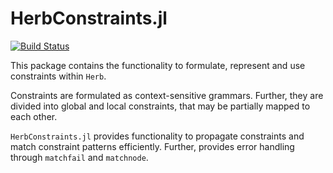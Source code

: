 # HerbConstraints.jl


[![Build Status](https://github.com/Herb-AI/HerbConstraints.jl/actions/workflows/CI.yml/badge.svg?branch=master)](https://github.com/Herb-AI/HerbConstraints.jl/actions/workflows/CI.yml?query=branch%3Amaster)

This package contains the functionality to formulate, represent and use constraints within `Herb`. 

Constraints are formulated as context-sensitive grammars. Further, they are divided into global and local constraints, that may be partially mapped to each other. 

`HerbConstraints.jl` provides functionality to propagate constraints and match constraint patterns efficiently. Further, provides error handling through `matchfail` and `matchnode`.
